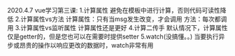 2020.4.7
vue学习第三课:
    1.计算属性
        避免在模板中进行计算，否则代码可读性降低
    2.计算属性vs方法
        计算属性：只有当msg发生改变，才会调用
        方法：每次都调用
    3.计算属性vs监听属性
        计算属性还是更好
    4.计算二传手
        默认情况下，计算属性仅是getter的，但是您也可以在需要时提供setter
    5.watch(没搞懂。。)
        当要执行异步或昂贵的操作以响应更改的数据时，watch非常有用
